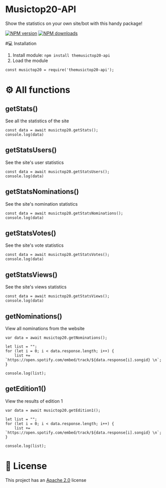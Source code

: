 # Musictop20-API
Show the statistics on your own site/bot with this handy package!

<a href="https://www.npmjs.com/package/themusictop20-api"><img src="https://img.shields.io/npm/v/themusictop20-api.svg?maxAge=3600" alt="NPM version" /></a>
<a href="https://www.npmjs.com/package/themusictop20-api"><img src="https://img.shields.io/npm/dt/themusictop20-api.svg?maxAge=3600" alt="NPM downloads" /></a>

#💻 Installation

1. Install module: `npm install themusictop20-api`
2. Load the module
```
const musictop20 = require('themusictop20-api');
```

# ⚙ All functions
## getStats()
See all the statistics of the site
```
const data = await musictop20.getStats();
console.log(data)
```

## getStatsUsers()
See the site's user statistics
```
const data = await musictop20.getStatsUsers();
console.log(data)
```

## getStatsNominations()
See the site's nomination statistics
```
const data = await musictop20.getStatsNominations();
console.log(data)
```

## getStatsVotes()
See the site's vote statistics
```
const data = await musictop20.getStatsVotes();
console.log(data)
```

## getStatsViews()
See the site's views statistics
```
const data = await musictop20.getStatsViews();
console.log(data)
```

## getNominations()
View all nominations from the website
```
var data = await musictop20.getNominations();

let list = "";
for (let i = 0; i < data.response.length; i++) {
    list += `https://open.spotify.com/embed/track/${data.response[i].songid} \n`;
}
        
console.log(list);
```

## getEdition1()
View the results of edition 1
```
var data = await musictop20.getEdition1();

let list = "";
for (let i = 0; i < data.response.length; i++) {
    list += `https://open.spotify.com/embed/track/${data.response[i].songid} \n`;
}
        
console.log(list);
```

# 📑 License
This project has an <a href="https://github.com/DotwoodMedia/musictop20-api/blob/main/LICENSE">Apache 2.0</a> license